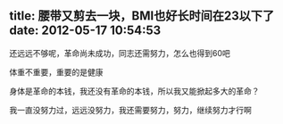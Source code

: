 title: 腰带又剪去一块，BMI也好长时间在23以下了
date: 2012-05-17 10:54:53
---

还远远不够呢，革命尚未成功，同志还需努力，怎么也得到60吧

体重不重要，重要的是健康

身体是革命的本钱，我还没有革命的本钱，所以我又能掀起多大的革命？

我一直没努力过，远远没努力，我还需要努力，努力，继续努力才行啊